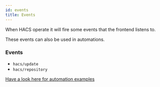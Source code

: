 ```yaml
---
id: events
title: Events
---
```


When HACS operate it will fire some events that the frontend listens to.

These events can also be used in automations.

### Events

- `hacs/update`
- `hacs/repository`


[Have a look here for automation examples](basic/automation.md)
